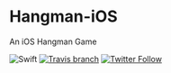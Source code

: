 # Hangman-iOS
An iOS Hangman Game

![Swift](http://img.shields.io/badge/swift-3.0-brightgreen.svg)
[![Travis branch](https://img.shields.io/travis/RudyBermudez/Hangman-iOS/master.svg)](https://travis-ci.org/RudyBermudez/Hangman-iOS)
[![Twitter Follow](https://img.shields.io/twitter/follow/Rudayb23.svg?style=social&label=Follow&maxAge=2592000?style=flat-square)](https://twitter.com/rudayb23)

